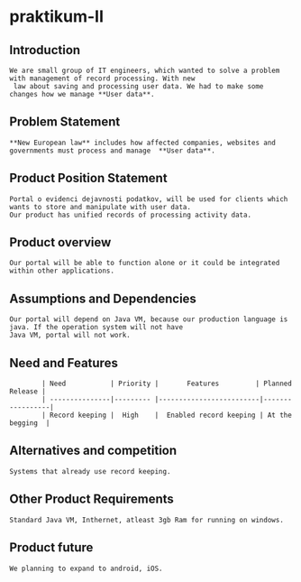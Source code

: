 # praktikum-II

## Introduction
	We are small group of IT engineers, which wanted to solve a problem with management of record processing. With new
	 law about saving and processing user data. We had to make some changes how we manage **User data**.
		
	

## Problem Statement
	**New European law** includes how affected companies, websites and governments must process and manage  **User data**.
	

## Product Position Statement
	Portal o evidenci dejavnosti podatkov, will be used for clients which wants to store and manipulate with user data. 
	Our product has unified records of processing activity data.
		
	
	
	
		


## Product overview
	Our portal will be able to function alone or it could be integrated within other applications.

##	Assumptions and Dependencies
	Our portal will depend on Java VM, because our production language is java. If the operation system will not have 
	Java VM, portal will not work.
			
## Need and Features
		
			| Need           | Priority |       Features         | Planned Release | 
			| ---------------|--------- |-------------------------|-----------------|
			| Record keeping |  High    |  Enabled record keeping | At the begging  | 
		

## Alternatives and competition
	Systems that already use record keeping.
			
		
## Other Product Requirements
	Standard Java VM, Inthernet, atleast 3gb Ram for running on windows.
			
			

## Product future
	We planning to expand to android, iOS.
			